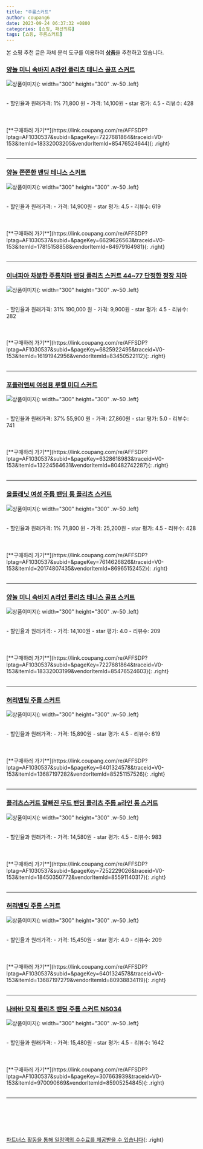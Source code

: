 ```yaml
---
title: "주름스커트"
author: coupang6
date: 2023-09-24 06:37:32 +0800
categories: [쇼핑, 패션의류]
tags: [쇼핑, 주름스커트]
---
```


본 쇼핑 추천 글은 자체 분석 도구를 이용하여 [**상품**](https://link.coupang.com/a/bao1ui)을 추천하고 있습니다.

### [양놀 미니 속바지 A라인 플리츠 테니스 골프 스커트](https://link.coupang.com/re/AFFSDP?lptag=AF1030537&subid=&pageKey=7227681864&traceid=V0-153&itemId=18332003205&vendorItemId=85476524644)

![상품이미지](https://thumbnail9.coupangcdn.com/thumbnails/remote/230x230ex/image/rs_quotation_api/hhkxxcj6/3c54297cd30f469fad0ce7f4a12e5adf.jpg){: width="300" height="300" .w-50 .left}


<br>
- 할인율과 원래가격: 1%  71,800   원
- 가격: 14,100원
- star 평가: 4.5
- 리뷰수: 428
<br>
<br>
<br>
<br>
[**구매하러 가기**](https://link.coupang.com/re/AFFSDP?lptag=AF1030537&subid=&pageKey=7227681864&traceid=V0-153&itemId=18332003205&vendorItemId=85476524644){: .right}
<br>
<br>

---

### [양놀 쫀쫀한 밴딩 테니스 스커트](https://link.coupang.com/re/AFFSDP?lptag=AF1030537&subid=&pageKey=6629626563&traceid=V0-153&itemId=17815158858&vendorItemId=84979164981)

![상품이미지](https://thumbnail8.coupangcdn.com/thumbnails/remote/230x230ex/image/vendor_inventory/1562/4d780a6f493ee254d3a9833ef01284e165e950c59198f3018cec469ce417.jpg){: width="300" height="300" .w-50 .left}


<br>
- 할인율과 원래가격: 
- 가격: 14,900원
- star 평가: 4.5
- 리뷰수: 619
<br>
<br>
<br>
<br>
[**구매하러 가기**](https://link.coupang.com/re/AFFSDP?lptag=AF1030537&subid=&pageKey=6629626563&traceid=V0-153&itemId=17815158858&vendorItemId=84979164981){: .right}
<br>
<br>

---

### [이너피아 차분한 주름치마 밴딩 플리츠 스커트 44~77 단정한 정장 치마](https://link.coupang.com/re/AFFSDP?lptag=AF1030537&subid=&pageKey=6825922495&traceid=V0-153&itemId=16191942956&vendorItemId=83450522112)

![상품이미지](https://thumbnail6.coupangcdn.com/thumbnails/remote/230x230ex/image/vendor_inventory/96f5/4ce3173d881664d7987ba533e07ccf7b93cc70a5a56683a18f8e22452f02.jpg){: width="300" height="300" .w-50 .left}


<br>
- 할인율과 원래가격: 31%  190,000   원
- 가격: 9,900원
- star 평가: 4.5
- 리뷰수: 282
<br>
<br>
<br>
<br>
[**구매하러 가기**](https://link.coupang.com/re/AFFSDP?lptag=AF1030537&subid=&pageKey=6825922495&traceid=V0-153&itemId=16191942956&vendorItemId=83450522112){: .right}
<br>
<br>

---

### [포플러앤씨 여성용 루켈 미디 스커트](https://link.coupang.com/re/AFFSDP?lptag=AF1030537&subid=&pageKey=6328618983&traceid=V0-153&itemId=13224564631&vendorItemId=80482742287)

![상품이미지](https://thumbnail6.coupangcdn.com/thumbnails/remote/230x230ex/image/rs_quotation_api/ncqd9nsu/45513b3e9b824efbb2527d2be15a30e8.jpg){: width="300" height="300" .w-50 .left}


<br>
- 할인율과 원래가격: 37%  55,900   원
- 가격: 27,860원
- star 평가: 5.0
- 리뷰수: 741
<br>
<br>
<br>
<br>
[**구매하러 가기**](https://link.coupang.com/re/AFFSDP?lptag=AF1030537&subid=&pageKey=6328618983&traceid=V0-153&itemId=13224564631&vendorItemId=80482742287){: .right}
<br>
<br>

---

### [올플래닛 여성 주름 밴딩 롱 플리츠 스커트](https://link.coupang.com/re/AFFSDP?lptag=AF1030537&subid=&pageKey=7614626826&traceid=V0-153&itemId=20174807435&vendorItemId=86965152452)

![상품이미지](https://thumbnail6.coupangcdn.com/thumbnails/remote/230x230ex/image/vendor_inventory/2f19/a9b2c52dda4bee3873a68e0d30831a628d99bbdab080b0d5244cbe7df66e.jpg){: width="300" height="300" .w-50 .left}


<br>
- 할인율과 원래가격: 1%  71,800   원
- 가격: 25,200원
- star 평가: 4.5
- 리뷰수: 428
<br>
<br>
<br>
<br>
[**구매하러 가기**](https://link.coupang.com/re/AFFSDP?lptag=AF1030537&subid=&pageKey=7614626826&traceid=V0-153&itemId=20174807435&vendorItemId=86965152452){: .right}
<br>
<br>

---

### [양놀 미니 속바지 A라인 플리츠 테니스 골프 스커트](https://link.coupang.com/re/AFFSDP?lptag=AF1030537&subid=&pageKey=7227681864&traceid=V0-153&itemId=18332003199&vendorItemId=85476524603)

![상품이미지](https://thumbnail6.coupangcdn.com/thumbnails/remote/230x230ex/image/rs_quotation_api/gzpkhvzy/b6fb8b92bf504cb591279ae15038f25a.JPG){: width="300" height="300" .w-50 .left}


<br>
- 할인율과 원래가격: 
- 가격: 14,100원
- star 평가: 4.0
- 리뷰수: 209
<br>
<br>
<br>
<br>
[**구매하러 가기**](https://link.coupang.com/re/AFFSDP?lptag=AF1030537&subid=&pageKey=7227681864&traceid=V0-153&itemId=18332003199&vendorItemId=85476524603){: .right}
<br>
<br>

---

### [허리밴딩 주름 스커트](https://link.coupang.com/re/AFFSDP?lptag=AF1030537&subid=&pageKey=6401324578&traceid=V0-153&itemId=13687197282&vendorItemId=85251157526)

![상품이미지](https://thumbnail7.coupangcdn.com/thumbnails/remote/230x230ex/image/vendor_inventory/08e3/cf9b23e4c13ed6f601b04c820f67bb27d60ac0690e7382423eb45bb0becb.jpg){: width="300" height="300" .w-50 .left}


<br>
- 할인율과 원래가격: 
- 가격: 15,890원
- star 평가: 4.5
- 리뷰수: 619
<br>
<br>
<br>
<br>
[**구매하러 가기**](https://link.coupang.com/re/AFFSDP?lptag=AF1030537&subid=&pageKey=6401324578&traceid=V0-153&itemId=13687197282&vendorItemId=85251157526){: .right}
<br>
<br>

---

### [플리츠스커트 잘빠진 무드 밴딩 플리츠 주름 a라인 롱 스커트](https://link.coupang.com/re/AFFSDP?lptag=AF1030537&subid=&pageKey=7252229026&traceid=V0-153&itemId=18450350772&vendorItemId=85591140317)

![상품이미지](https://thumbnail6.coupangcdn.com/thumbnails/remote/230x230ex/image/vendor_inventory/9b69/768b39c8877a65ba1a0df65b65f0830d30f4f3019f7913691bcbd3c276f3.jpg){: width="300" height="300" .w-50 .left}


<br>
- 할인율과 원래가격: 
- 가격: 14,580원
- star 평가: 4.5
- 리뷰수: 983
<br>
<br>
<br>
<br>
[**구매하러 가기**](https://link.coupang.com/re/AFFSDP?lptag=AF1030537&subid=&pageKey=7252229026&traceid=V0-153&itemId=18450350772&vendorItemId=85591140317){: .right}
<br>
<br>

---

### [허리밴딩 주름 스커트](https://link.coupang.com/re/AFFSDP?lptag=AF1030537&subid=&pageKey=6401324578&traceid=V0-153&itemId=13687197279&vendorItemId=80938834119)

![상품이미지](https://thumbnail7.coupangcdn.com/thumbnails/remote/230x230ex/image/vendor_inventory/7b25/b443115ea83fecb0690258a0ff2bcaa5a490c84b8021e281db047265cd9a.jpg){: width="300" height="300" .w-50 .left}


<br>
- 할인율과 원래가격: 
- 가격: 15,450원
- star 평가: 4.0
- 리뷰수: 209
<br>
<br>
<br>
<br>
[**구매하러 가기**](https://link.coupang.com/re/AFFSDP?lptag=AF1030537&subid=&pageKey=6401324578&traceid=V0-153&itemId=13687197279&vendorItemId=80938834119){: .right}
<br>
<br>

---

### [나바바 모직 플리츠 밴딩 주름 스커트 NS034](https://link.coupang.com/re/AFFSDP?lptag=AF1030537&subid=&pageKey=307663939&traceid=V0-153&itemId=970090669&vendorItemId=85905254845)

![상품이미지](https://thumbnail6.coupangcdn.com/thumbnails/remote/230x230ex/image/vendor_inventory/5581/132892cd2dd2b3c03683fda9aed9cd1581e58b9207665ecc5e4d0f3e2692.jpg){: width="300" height="300" .w-50 .left}


<br>
- 할인율과 원래가격: 
- 가격: 15,480원
- star 평가: 4.5
- 리뷰수: 1642
<br>
<br>
<br>
<br>
[**구매하러 가기**](https://link.coupang.com/re/AFFSDP?lptag=AF1030537&subid=&pageKey=307663939&traceid=V0-153&itemId=970090669&vendorItemId=85905254845){: .right}
<br>
<br>

---
<br><br><br><br><br> [파트너스 활동을 통해 일정액의 수수료를 제공받을 수 있습니다](https://link.coupang.com/a/bao1ui){: .right}
